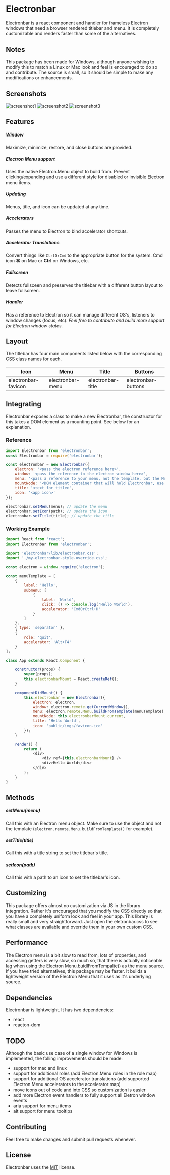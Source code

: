 # Electronbar

Electronbar is a react component and handler for frameless Electron windows that need a browser rendered titlebar and menu. It is completely customizable and renders faster than some of the alternatives.

## Notes

This package has been made for Windows, although anyone wishing to modify this to match a Linux or Mac look and feel is encouraged to do so and contribute. The source is small, so it should be simple to make any modifications or enhancements.

## Screenshots
![screenshot1](https://raw.githubusercontent.com/obsius/electronbar/master/doc/1.png "Disabled Example")
![screenshot2](https://raw.githubusercontent.com/obsius/electronbar/master/doc/2.png "Enabled Example")
![screenshot3](https://raw.githubusercontent.com/obsius/electronbar/master/doc/3.gif "Moving Example")

## Features

##### Window

Maximize, minimize, restore, and close buttons are provided.

##### Electron Menu support

Uses the native Electron.Menu object to build from. Prevent clicking/expanding and use a different style for disabled or invisible Electron menu items.

##### Updating

Menus, title, and icon can be updated at any time.

##### Accelerators

Passes the menu to Electron to bind accelerator shortcuts.

##### Accelerator Translations

Convert things like `CtrlOrCmd` to the appropriate button for the system. Cmd icon **&#8984;** on Mac or **Ctrl** on Windows, etc.

##### Fullscreen

Detects fullsceen and preserves the titlebar with a different button layout to leave fullscreen.

##### Handler

Has a reference to Electron so it can manage different OS's, listeners to window changes (focus, etc). *Feel free to contribute and build more support for Electron window states.*

## Layout

The titlebar has four main components listed below with the corresponding CSS class names for each.

Icon | Menu | Title | Buttons
-|-|-|-
electronbar-favicon | electronbar-menu | electronbar-title | electronbar-buttons

## Integrating

Electronbar exposes a class to make a new Electronbar, the constructor for this takes a DOM element as a mounting point. See below for an explanation.

### Reference

```js
import Electronbar from 'electronbar';
const Electronbar = require('electronbar');

const electronbar = new Electronbar({
	electron: '<pass the electron reference here>',
	window: '<pass the reference to the electron window here>',
	menu: '<pass a reference to your menu, not the template, but the Menu.buildFromTemplate() object>',
	mountNode: '<DOM element container that will hold Electronbar, use document.getElementById() or make a ref in React for this>',
	title: '<text for title>',
	icon: '<app icon>'
});

electronbar.setMenu(menu); // update the menu
electronbar.setIcon(path); // update the icon
electronbar.setTitle(title); // update the title
```

### Working Example

```js
import React from 'react';
import Electronbar from 'electronbar';

import 'electronbar/lib/electronbar.css';
import './my-electronbar-style-override.css';

const electron = window.require('electron');

const menuTemplate = [
	{
		label: 'Hello',
		submenu: [
			{
				label: 'World',
				click: () => console.log('Hello World'),
				accelerator: 'CmdOrCtrl+H'
			}
		]
	},
	{ type: 'separator' },
	{
		role: 'quit',
		accelerator: 'Alt+F4'
	}
];

class App extends React.Component {

	constructor(props) {
		super(props);
		this.electronbarMount = React.createRef();
	}

	componentDidMount() {
		this.electronbar = new Electronbar({
			electron: electron,
			window: electron.remote.getCurrentWindow(),
			menu: electron.remote.Menu.buildFromTemplate(menuTemplate),
			mountNode: this.electronbarMount.current,
			title: 'Hello World',
			icon: 'public/imgs/favicon.ico'
		});
	}

	render() {
		return (
			<div>
				<div ref={this.electronbarMount} />
				<div>Hello World</div>
			</div>
		);
	}
}
```

## Methods

##### setMenu(menu)

Call this with an Electron menu object. Make sure to use the object and not the template (`electron.remote.Menu.buildFromTemplate()` for example).

##### setTitle(title)

Call this with a title string to set the titlebar's title.

##### setIcon(path)

Call this with a path to an icon to set the titlebar's icon.

## Customizing

This package offers almost no customization via JS in the library integration. Rather it's encouraged that you modify the CSS directly so that you have a completely uniform look and feel in your app. This library is really small and very straightforward. Just open the eletronbar.css to see what classes are available and override them in your own custom CSS.

## Performance

The Electron menu is a bit slow to read from, lots of properties, and accessing getters is very slow, so much so, that there is actually noticeable lag when using the Electron Menu.buidlFromTempalte() as the menu source.  If you have tried alternatives, this package may be faster.  It builds a lightweight version of the Electron Menu that it uses as it's underlying source.

## Dependencies

Electronbar is lightweight. It has two dependencies:
- react
- reacton-dom

## TODO
Although the basic use case of a single window for Windows is implemented, the folling improvements should be made:
- support for mac and linux
- support for additional roles (add Electron.Menu roles in the role map)
- support for additional OS accelerator translations (add supported Electron.Menu accelerators to the accelerator map)
- move icons out of code and into CSS so customization is easier
- add more Electron event handlers to fully support all Eletron window events
- aria support for menu items
- alt support for menu tooltips

## Contributing
Feel free to make changes and submit pull requests whenever.

## License
Electronbar uses the [MIT](https://opensource.org/licenses/MIT) license.